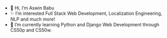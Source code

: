 - 👋 Hi, I’m Aswin Babu
- ✨ I’m interested Full Stack Web Development, Localization Engineering, NLP and much more!
- 📢 I’m currently learning Python and Django Web Development through CS50p and CS50w.


<!---
aswinbabu35/aswinbabu35 is a ✨ special ✨ repository because its `README.md` (this file) appears on your GitHub profile.
You can click the Preview link to take a look at your changes.
--->
